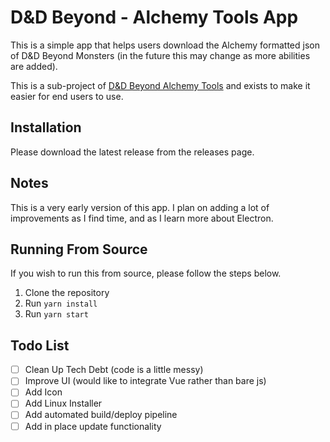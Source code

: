 # D&D Beyond - Alchemy Tools App
This is a simple app that helps users download the Alchemy formatted
json of D&D Beyond Monsters (in the future this may change as more
abilities are added). 

This is a sub-project of [D&D Beyond Alchemy Tools](https://github.com/dragonman117/ddb-alchemy-tools)
and exists to make it easier for end users to use. 

## Installation
Please download the latest release from the releases page.

## Notes
This is  a very early version of this app. I plan on adding a lot of
improvements as I find time, and as I learn more about Electron.

## Running From Source
If you wish to run this from source, please follow the steps below.
1. Clone the repository
2. Run `yarn install`
3. Run `yarn start`

## Todo List
- [ ] Clean Up Tech Debt (code is a little messy)
- [ ] Improve UI (would like to integrate Vue rather than bare js)
- [ ] Add Icon
- [ ] Add Linux Installer
- [ ] Add automated build/deploy pipeline
- [ ] Add in place update functionality